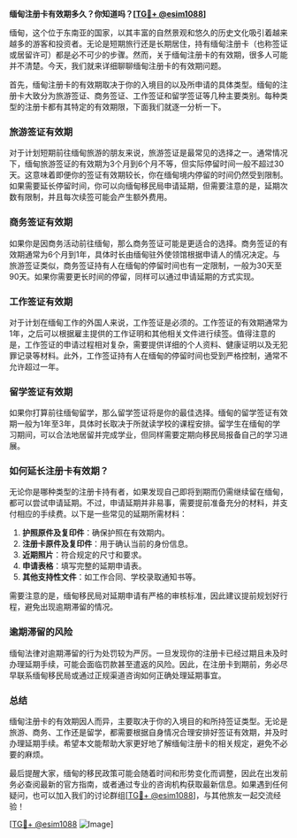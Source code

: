 **缅甸注册卡有效期多久？你知道吗？[[TG💪+ @esim1088](https://t.me/s/esim1088)]**

缅甸，这个位于东南亚的国家，以其丰富的自然景观和悠久的历史文化吸引着越来越多的游客和投资者。无论是短期旅行还是长期居住，持有缅甸注册卡（也称签证或居留许可）都是必不可少的步骤。然而，关于缅甸注册卡的有效期，很多人可能并不清楚。今天，我们就来详细聊聊缅甸注册卡的有效期问题。

首先，缅甸注册卡的有效期取决于你的入境目的以及所申请的具体类型。缅甸的注册卡大致分为旅游签证、商务签证、工作签证和留学签证等几种主要类别。每种类型的注册卡都有其特定的有效期限，下面我们就逐一分析一下。

### **旅游签证有效期**

对于计划短期前往缅甸旅游的朋友来说，旅游签证是最常见的选择之一。通常情况下，缅甸旅游签证的有效期为3个月到6个月不等，但实际停留时间一般不超过30天。这意味着即便你的签证有效期较长，你在缅甸境内停留的时间仍然受到限制。如果需要延长停留时间，你可以向缅甸移民局申请延期，但需要注意的是，延期次数有限制，并且每次续签可能会产生额外费用。

### **商务签证有效期**

如果你是因商务活动前往缅甸，那么商务签证可能是更适合的选择。商务签证的有效期通常为6个月到1年，具体时长由缅甸驻外使领馆根据申请人的情况决定。与旅游签证类似，商务签证持有人在缅甸的停留时间也有一定限制，一般为30天至90天。如果你需要更长时间的停留，同样可以通过申请延期的方式实现。

### **工作签证有效期**

对于计划在缅甸工作的外国人来说，工作签证是必须的。工作签证的有效期通常为1年，之后可以根据雇主提供的工作证明和其他相关文件进行续签。值得注意的是，工作签证的申请过程相对复杂，需要提供详细的个人资料、健康证明以及无犯罪记录等材料。此外，工作签证持有人在缅甸的停留时间也受到严格控制，通常不允许超过一年。

### **留学签证有效期**

如果你打算前往缅甸留学，那么留学签证将是你的最佳选择。缅甸的留学签证有效期一般为1年至3年，具体时长取决于所就读学校的课程安排。留学生在缅甸的学习期间，可以合法地居留并完成学业，但同样需要定期向移民局报备自己的学习进展。

### **如何延长注册卡有效期？**

无论你是哪种类型的注册卡持有者，如果发现自己即将到期而仍需继续留在缅甸，都可以尝试申请延期。不过，申请延期并非易事，需要提前准备充分的材料，并支付相应的手续费。以下是一些常见的延期所需材料：

1. **护照原件及复印件**：确保护照在有效期内。
2. **注册卡原件及复印件**：用于确认当前的身份信息。
3. **近期照片**：符合规定的尺寸和要求。
4. **申请表格**：填写完整的延期申请表。
5. **其他支持性文件**：如工作合同、学校录取通知书等。

需要注意的是，缅甸移民局对延期申请有严格的审核标准，因此建议提前规划好行程，避免出现逾期滞留的情况。

### **逾期滞留的风险**

缅甸法律对逾期滞留的行为处罚较为严厉。一旦发现你的注册卡已经过期且未及时办理延期手续，可能会面临罚款甚至遣返的风险。因此，在注册卡到期前，务必尽早联系缅甸移民局或通过正规渠道咨询如何正确处理延期事宜。

### **总结**

缅甸注册卡的有效期因人而异，主要取决于你的入境目的和所持签证类型。无论是旅游、商务、工作还是留学，都需要根据自身情况合理安排好签证有效期，并及时办理延期手续。希望本文能帮助大家更好地了解缅甸注册卡的相关规定，避免不必要的麻烦。

最后提醒大家，缅甸的移民政策可能会随着时间和形势变化而调整，因此在出发前务必查阅最新的官方指南，或者通过专业的咨询机构获取最新信息。如果遇到任何疑问，也可以加入我们的讨论群组[[TG💪+ @esim1088](https://t.me/s/esim1088)]，与其他旅友一起交流经验！

[[TG💪+ @esim1088](https://t.me/s/esim1088) ![Image](https://i.postimg.cc/4NQfJmqS/Snipaste-2025-05-13-00-14-12.png)]